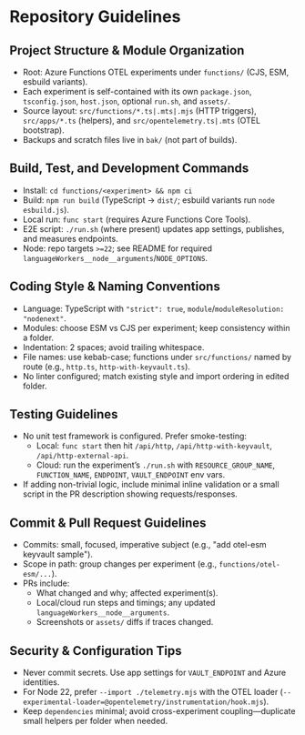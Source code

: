 # Repository Guidelines

## Project Structure & Module Organization
- Root: Azure Functions OTEL experiments under `functions/` (CJS, ESM, esbuild variants).
- Each experiment is self-contained with its own `package.json`, `tsconfig.json`, `host.json`, optional `run.sh`, and `assets/`.
- Source layout: `src/functions/*.ts|.mts|.mjs` (HTTP triggers), `src/apps/*.ts` (helpers), and `src/opentelemetry.ts|.mts` (OTEL bootstrap).
- Backups and scratch files live in `bak/` (not part of builds).

## Build, Test, and Development Commands
- Install: `cd functions/<experiment> && npm ci`
- Build: `npm run build` (TypeScript → `dist/`; esbuild variants run `node esbuild.js`).
- Local run: `func start` (requires Azure Functions Core Tools).
- E2E script: `./run.sh` (where present) updates app settings, publishes, and measures endpoints.
- Node: repo targets `>=22`; see README for required `languageWorkers__node__arguments`/`NODE_OPTIONS`.

## Coding Style & Naming Conventions
- Language: TypeScript with `"strict": true`, `module`/`moduleResolution: "nodenext"`.
- Modules: choose ESM vs CJS per experiment; keep consistency within a folder.
- Indentation: 2 spaces; avoid trailing whitespace.
- File names: use kebab-case; functions under `src/functions/` named by route (e.g., `http.ts`, `http-with-keyvault.ts`).
- No linter configured; match existing style and import ordering in edited folder.

## Testing Guidelines
- No unit test framework is configured. Prefer smoke-testing:
  - Local: `func start` then hit `/api/http`, `/api/http-with-keyvault`, `/api/http-external-api`.
  - Cloud: run the experiment’s `./run.sh` with `RESOURCE_GROUP_NAME`, `FUNCTION_NAME`, `ENDPOINT`, `VAULT_ENDPOINT` env vars.
- If adding non-trivial logic, include minimal inline validation or a small script in the PR description showing requests/responses.

## Commit & Pull Request Guidelines
- Commits: small, focused, imperative subject (e.g., "add otel-esm keyvault sample").
- Scope in path: group changes per experiment (e.g., `functions/otel-esm/...`).
- PRs include:
  - What changed and why; affected experiment(s).
  - Local/cloud run steps and timings; any updated `languageWorkers__node__arguments`.
  - Screenshots or `assets/` diffs if traces changed.

## Security & Configuration Tips
- Never commit secrets. Use app settings for `VAULT_ENDPOINT` and Azure identities.
- For Node 22, prefer `--import ./telemetry.mjs` with the OTEL loader (`--experimental-loader=@opentelemetry/instrumentation/hook.mjs`).
- Keep `dependencies` minimal; avoid cross-experiment coupling—duplicate small helpers per folder when needed.
